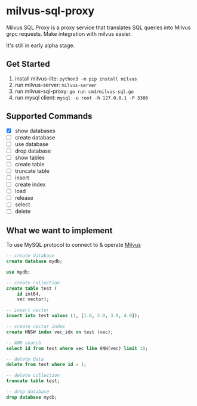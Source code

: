 # milvus-sql-proxy
Milvus SQL Proxy is a proxy service that translates SQL queries into Milvus grpc requests. Make integration with milvus easier.

It's still in early alpha stage.

## Get Started

1. install milvus-lite: `python3 -m pip install milvus`
2. run milvus-server: `milvus-server`
3. run milvus-sql-proxy: `go run cmd/milvus-sql.go`
4. run mysql client: `mysql -u root -h 127.0.0.1 -P 3306`

## Supported Commands
- [x] show databases
- [ ] create database
- [ ] use database
- [ ] drop database
- [ ] show tables
- [ ] create table
- [ ] truncate table
- [ ] insert
- [ ] create index
- [ ] load
- [ ] release
- [ ] select
- [ ] delete

## What we want to implement

To use MySQL protocol to connect to & operate [Milvus](https://milvus.io/)

```sql
-- create database
create database mydb;

use mydb;

-- create collection
create table test (
    id int64, 
    vec vector);

-- insert vector
insert into test values (1, [1.0, 2.0, 3.0, 4.0]);

-- create vector index
create HNSW index vec_idx on test (vec);

-- ANN search
select id from test where vec like ANN(vec) limit 10;

-- delete data
delete from test where id = 1;

-- delete collection
truncate table test;

-- drop database
drop database mydb;
```
